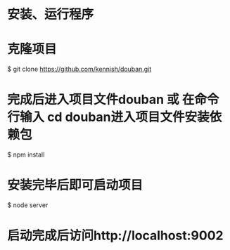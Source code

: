 # 安装、运行程序
# 克隆项目 
$ git clone https://github.com/kennish/douban.git

# 完成后进入项目文件douban 或 在命令行输入 cd douban进入项目文件安装依赖包
$ npm install

# 安装完毕后即可启动项目
$ node server

# 启动完成后访问http://localhost:9002
